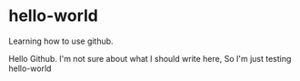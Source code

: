 # hello-world
Learning how to use github.

Hello Github.
I'm not sure about what I should write here,
So I'm just testing hello-world
